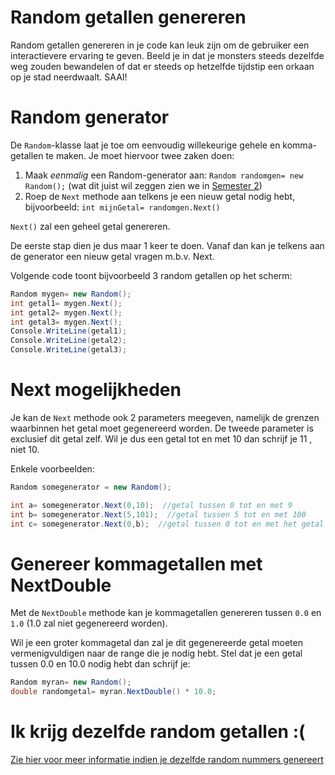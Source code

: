 # Random getallen genereren
Random getallen genereren in je code kan leuk zijn om de gebruiker een interactievere ervaring te geven. Beeld je in dat je monsters steeds dezelfde weg zouden bewandelen of dat er steeds op hetzelfde tijdstip een orkaan op je stad neerdwaalt. SAAI!

# Random generator
De ``Random``-klasse laat je toe om eenvoudig willekeurige gehele en komma-getallen te maken. Je moet hiervoor twee zaken doen:
1. Maak *eenmalig* een Random-generator aan: ``Random randomgen= new Random();``  (wat dit juist wil zeggen zien we in [Semester 2](../6_klassen_en_objecten/0_oop_intro.md))
2. Roep de ``Next`` methode aan telkens je een nieuw getal nodig hebt, bijvoorbeeld: ``int mijnGetal= randomgen.Next()``

``Next()`` zal een geheel getal genereren.

De eerste stap dien je dus maar 1 keer te doen. Vanaf dan kan je telkens aan de generator een nieuw getal vragen m.b.v. Next. 

Volgende code toont bijvoorbeeld 3 random getallen op het scherm:
```csharp
Random mygen= new Random();
int getal1= mygen.Next();
int getal2= mygen.Next();
int getal3= mygen.Next();
Console.WriteLine(getal1);
Console.WriteLine(getal2);
Console.WriteLine(getal3);
```

# Next mogelijkheden
Je kan de ``Next`` methode ook 2 parameters meegeven, namelijk de grenzen waarbinnen het getal moet gegenereerd worden. De tweede parameter is exclusief dit getal zelf. Wil je dus een getal tot en met 10 dan schrijf je 11 , niet 10.

Enkele voorbeelden:
```csharp
Random somegenerator = new Random();

int a= somegenerator.Next(0,10);  //getal tussen 0 tot en met 9
int b= somegenerator.Next(5,101);  //getal tussen 5 tot en met 100
int c= somegenerator.Next(0,b);  //getal tussen 0 tot en met het getal dat de lijn ervoor werd gegenereerd.
```

# Genereer kommagetallen met NextDouble
Met de ``NextDouble`` methode kan je kommagetallen genereren tussen ``0.0`` en ``1.0`` (1.0 zal niet gegenereerd worden).

Wil je een groter kommagetal dan zal je dit gegenereerde getal moeten vermenigvuldigen naar de range die je nodig hebt.
Stel dat je een getal tussen 0.0 en 10.0 nodig hebt dan schrijf je:
```csharp
Random myran= new Random();
double randomgetal= myran.NextDouble() * 10.0;
```
# Ik krijg dezelfde random getallen :(

[Zie hier voor meer informatie indien je dezelfde random nummers genereert](http://csharpindepth.com/Articles/Chapter12/Random.aspx)
